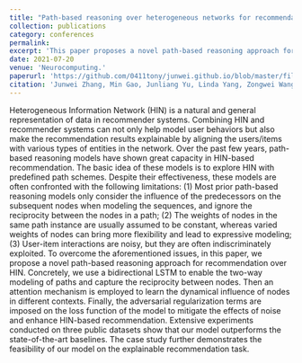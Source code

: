 ```yaml
---
title: "Path-based reasoning over heterogeneous networks for recommendation via bidirectional modeling"
collection: publications
category: conferences
permalink: 
excerpt: 'This paper proposes a novel path-based reasoning approach for recommendation over HIN'
date: 2021-07-20
venue: 'Neurocomputing.'
paperurl: 'https://github.com/0411tony/junwei.github.io/blob/master/files/Neurocomputing.pdf'
citation: 'Junwei Zhang, Min Gao, Junliang Yu, Linda Yang, Zongwei Wang, Qingyu Xiong. (2021). &quot;Path-based reasoning over heterogeneous networks for recommendation via bidirectional modeling.&quot; <i>Neurocomputing</i>. 461(2021).'
---
```


Heterogeneous Information Network (HIN) is a natural and general representation of data in recommender systems. Combining HIN and recommender systems can not only help model user behaviors but also make the recommendation results explainable by aligning the users/items with various types of entities in the network. Over the past few years, path-based reasoning models have shown great capacity in HIN-based recommendation. The basic idea of these models is to explore HIN with predefined
path schemes. Despite their effectiveness, these models are often confronted with the following limitations: (1) Most prior path-based reasoning models only consider the influence of the predecessors on
the subsequent nodes when modeling the sequences, and ignore the reciprocity between the nodes in a path; (2) The weights of nodes in the same path instance are usually assumed to be constant, whereas
varied weights of nodes can bring more flexibility and lead to expressive modeling; (3) User-item interactions are noisy, but they are often indiscriminately exploited. To overcome the aforementioned issues,
in this paper, we propose a novel path-based reasoning approach for recommendation over HIN. Concretely, we use a bidirectional LSTM to enable the two-way modeling of paths and capture the
reciprocity between nodes. Then an attention mechanism is employed to learn the dynamical influence of nodes in different contexts. Finally, the adversarial regularization terms are imposed on the loss function of the model to mitigate the effects of noise and enhance HIN-based recommendation. Extensive experiments conducted on three public datasets show that our model outperforms the state-of-the-art baselines. The case study further demonstrates the feasibility of our model on the explainable recommendation task.
